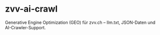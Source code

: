 # zvv-ai-crawl
Generative Engine Optimization (GEO) für zvv.ch – llm.txt, JSON-Daten und AI-Crawler-Support.
